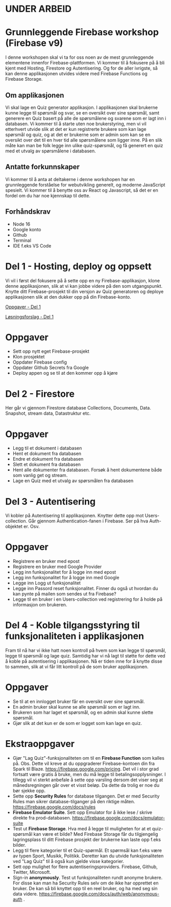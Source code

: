 # UNDER ARBEID

# Grunnleggende Firebase workshop (Firebase v9)

I denne workshopen skal vi ta for oss noen av de mest grunnleggende elementene innenfor Firebase-plattformen. Vi kommer til å fokusere på å bli kjent med Hosting, Firestore og Autentisering. Og for de aller ivrigste, så kan denne applikasjonen utvides videre med Firebase Functions og Firebase Storage.

## Om applikasjonen

Vi skal lage en Quiz generator applikasjon. I applikasjonen skal brukerne kunne legge til spørsmål og svar, se en oversikt over sine spørsmål, samt generere en Quiz basert på alle de spørsmålene og svarene som er lagt inn i databasen. Vi kommer til å starte uten noe brukerstyring, men vi vil etterhvert utvide slik at det er kun registrerte brukere som kan lage spørsmål og quiz, og at det er brukerne som er admin som kan se en oversikt over det til en hver tid alle spørsmålene som ligger inne. På en slik måte kan man be folk legge inn ulike quiz-spørsmål, og få generert en quiz med et utvalg av spørsmålene i databasen.

## Antatte forkunnskaper

Vi kommer til å anta at deltakerne i denne workshopen har en grunnleggende forståelse for webutvikling generelt, og moderne JavaScript spesielt. Vi kommer til å benytte oss av React og Javascript, så det er en fordel om du har noe kjennskap til dette.

## Forhåndskrav

- Node 16
- Google konto
- Github
- Terminal
- IDE f.eks VS Code

# Del 1 - Hosting, deploy og oppsett

Vi vil i først del fokusere på å sette opp en ny Firebase-applikasjon, klone denne applikasjonen, slik at vi kan jobbe videre på den som utgangspunkt. Knytte ditt Firebase-prosjekt til din versjon av Quiz generatoren og deploye applikasjonen slik at den dukker opp på din Firebase-konto.

[Oppgaver - Del 1](/_Oppgaver_/Del%201%20-%20Hosting,%20deploy%20og%20oppsett/README.md)

[Løsningsforslag - Del 1](/_Løsningsforslag_/Del%201%20-%20Hosting,%20deploy%20og%20oppsett/README.md)

# Oppgaver

- Sett opp nytt eget Firebase-prosjekt
- Klon prosjektet
- Oppdater Firebase config
- Oppdater Github Secrets fra Google
- Deploy appen og se til at den kommer opp å kjøre

# Del 2 - Firestore

Her går vi gjennom Firestore database Collections, Documents, Data. Snapshot, stream data, Datastruktur etc.

# Oppgaver

- Legg til et dokument i databasen
- Hent et dokument fra databasen
- Endre et dokument fra databasen
- Slett et dokument fra databasen
- Hent alle dokumenter fra databasen. Forsøk å hent dokumentene både som vanlig get og stream.
- Lage en Quiz med et utvalg av spørsmålen fra databasen

# Del 3 - Autentisering

Vi kobler på Autentisering til applikasjonen. Knytter dette opp mot Users-collection. Går gjennom Authentication-fanen i Firebase. Ser på hva Auth-objektet er. Osv.

# Oppgaver

- Registrere en bruker med epost
- Registrere en bruker med Google Provider
- Legg inn funksjonalitet for å logge inn med epost
- Legg inn funksjonalitet for å logge inn med Google
- Legge inn Logg ut funksjonalitet
- Legge inn Passord reset funksjonalitet. Finner du også ut hvordan du kan pynte på mailen som sendes ut fra Firebase?
- Legge til en bruker i en Users-collection ved registrering for å holde på informasjon om brukeren.

# Del 4 - Koble tilgangsstyring til funksjonaliteten i applikasjonen

Fram til nå har vi ikke hatt noen kontroll på hvem som kan legge til spørsmål, legge til spørsmål og lage quiz. Samtidig har vi nå lagt til støtte for dette ved å koble på autentisering i applikasjonen. Nå er tiden inne for å knytte disse to sammen, slik at vi får litt kontroll på de som bruker applikasjonen.

# Oppgaver

- Se til at en innlogget bruker får en oversikt over sine spørsmål.
- En admin bruker skal kunne se alle spørsmål som er lagt inn.
- Brukeren som har laget et spørsmål, og en admin skal kunne slette spørsmål.
- Gjør slik at det kun er de som er logget som kan lage en quiz.

# Ekstraoppgaver

- Gjør "Lag Quiz"-funksjonaliteten om til en **Firebase Function** som kalles på. Obs. Dette vil kreve at du oppgraderer Firebase-kontoen din fra Spark til Blaze. https://firebase.google.com/pricing. Det vil i stor grad fortsatt være gratis å bruke, men du må legge til betalingsopplysninger. I tillegg vil vi sterkt anbefale å sette opp varsling dersom det viser seg at månedsregningen går over et visst beløp. Da dette da trolig er noe du bør sjekke opp.
- Sette opp **Security Rules** for database tilgangen. Det er med Security Rules man sikrer database-tilganger på den riktige måten. https://firebase.google.com/docs/rules
- **Firebase Emulator Suite**. Sett opp Emulator for å ikke lese / skrive direkte fra prod-databasen. https://firebase.google.com/docs/emulator-suite
- Test ut **Firebase Storage**. Hva med å legge til muligheten for at et quiz-spørsmål kan være et bilde? Med Firebase Storage får du tilgjengelig lagringsplass til ditt Firebase prosjekt der brukerne kan laste opp f.eks bilder.
- Legg til flere kategorier til et Quiz-spørmål. Et spørmsål kan f.eks være av typen Sport, Musikk, Politikk. Deretter kan du utvide funksjonaliteten ved "Lag Quiz" til å også kun gjelde visse kategorier.
- Sett opp mulighet for flere autentiseringsproviders. Firebase, Github, Twitter, Microsoft.
- Sign-in **anonymously**. Test ut funksjonaliteten rundt anonyme brukere. For disse kan man ha Security Rules selv om de ikke har opprettet en bruker. De kan så bli knyttet opp til en reel bruker, og ha med seg sin data videre. https://firebase.google.com/docs/auth/web/anonymous-auth .
